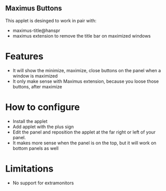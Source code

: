 Maximus Buttons
--------------------

This applet is desinged to work in pair with:

* maximus-title@hanspr
* maximus extension to remove the title bar on maximized windows

# Features
* It will show the minimize, maximize, close buttons on the panel when a window is maximized
* It only make sense with Maximus extension, because you loose those buttons, after maximize

# How to configure
* Install the applet
* Add applet with the plus sign
* Edit the panel and reposition the applet at the far right or left of your panel.
* It makes more sense when the panel is on the top, but it will work on bottom panels as well

# Limitations
* No support for extramonitors
